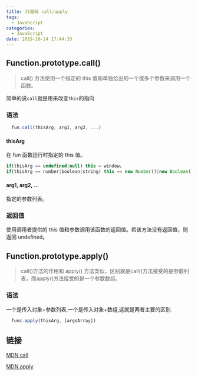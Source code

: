 ```yaml
---
title: JS基础 call/apply
tags:
  - JavaScript
categories:
  - JavaScript
date: 2019-10-24 17:44:33
---
```

## Function.prototype.call()

> call() 方法使用一个指定的 this 值和单独给出的一个或多个参数来调用一个函数。

简单的说`call`就是用来改变`this`的指向

### 语法

```javascript
  fun.call(thisArg, arg1, arg2, ...)
```

#### thisArg
在 fun 函数运行时指定的 this 值。
```javascript
if(thisArg == undefined|null) this = window，
if(thisArg == number|boolean|string) this == new Number()|new Boolean()| new String()
```
#### arg1, arg2, ...
指定的参数列表。

### 返回值

使用调用者提供的 this 值和参数调用该函数的返回值。若该方法没有返回值，则返回 undefined。

## Function.prototype.apply()

> call()方法的作用和 apply() 方法类似，区别就是call()方法接受的是参数列表，而apply()方法接受的是一个参数数组。

### 语法

一个是传入对象+参数列表,一个是传入对象+数组,这就是两者主要的区别.

```javascript
  func.apply(thisArg, [argsArray])
```

## 链接

[MDN call](https://developer.mozilla.org/zh-CN/docs/Web/JavaScript/Reference/Global_Objects/Function/call)

[MDN apply](https://developer.mozilla.org/zh-CN/docs/Web/JavaScript/Reference/Global_Objects/Function/apply)